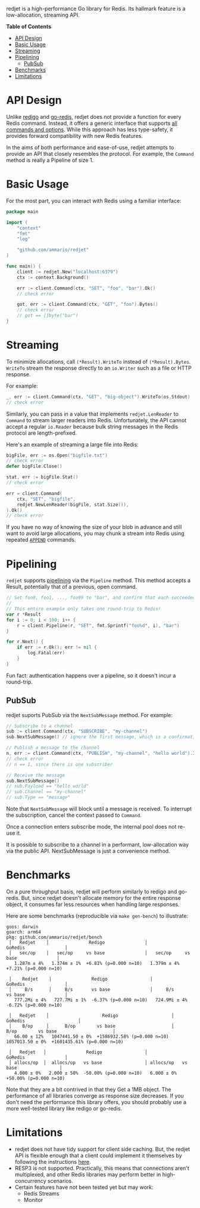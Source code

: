 redjet is a high-performance Go library for Redis. Its hallmark feature is
a low-allocation, streaming API.

<!-- START doctoc generated TOC please keep comment here to allow auto update -->
<!-- DON'T EDIT THIS SECTION, INSTEAD RE-RUN doctoc TO UPDATE -->
**Table of Contents**

- [API Design](#api-design)
- [Basic Usage](#basic-usage)
- [Streaming](#streaming)
- [Pipelining](#pipelining)
  - [PubSub](#pubsub)
- [Benchmarks](#benchmarks)
- [Limitations](#limitations)

<!-- END doctoc generated TOC please keep comment here to allow auto update -->

# API Design

Unlike [redigo](https://github.com/gomodule/redigo) and [go-redis](https://github.com/redis/go-redis), redjet does not provide a function for every
Redis command. Instead, it offers a generic interface that supports [all commands
and options](https://redis.io/commands/). While this approach has less
type-safety, it provides forward compatibility with new Redis features.

In the aims of both performance and ease-of-use, redjet attempts to provide
an API that closely resembles the protocol. For example, the `Command` method
is really a Pipeline of size 1.

# Basic Usage

For the most part, you can interact with Redis using a familiar interface:

```go
package main

import (
    "context"
    "fmt"
    "log"

    "github.com/ammario/redjet"
)

func main() {
    client := redjet.New("localhost:6379")
    ctx := context.Background()

    err := client.Command(ctx, "SET", "foo", "bar").Ok()
    // check error

    got, err := client.Command(ctx, "GET", "foo").Bytes()
    // check error
    // got == []byte("bar")
}
```

# Streaming

To minimize allocations, call `(*Result).WriteTo` instead of `(*Result).Bytes`.
`WriteTo` stream the response directly to an `io.Writer` such as a file or HTTP response.

For example:

```go
_, err := client.Command(ctx, "GET", "big-object").WriteTo(os.Stdout)
// check error
```

Similarly, you can pass in a value that implements `redjet.LenReader` to
`Command` to stream larger readers into Redis. Unfortunately, the API
cannot accept a regular `io.Reader` because bulk string messages in
the Redis protocol are length-prefixed.

Here's an example of streaming a large file into Redis:

```go
bigFile, err := os.Open("bigfile.txt")
// check error
defer bigFile.Close()

stat, err := bigFile.Stat()
// check error

err = client.Command(
    ctx, "SET", "bigfile",
    redjet.NewLenReader(bigFile, stat.Size()),
).Ok()
// check error
```


If you have no way of knowing the size of your blob in advance and still
want to avoid large allocations, you may chunk a stream into Redis using repeated [`APPEND`](https://redis.io/commands/append/) commands.

# Pipelining

`redjet` supports [pipelining](https://redis.io/docs/manual/pipelining/) via the `Pipeline` method. This method accepts a Result, potentially that of a previous, open command.

```go
// Set foo0, foo1, ..., foo99 to "bar", and confirm that each succeeded.
//
// This entire example only takes one round-trip to Redis!
var r *Result
for i := 0; i < 100; i++ {
    r = client.Pipeline(r, "SET", fmt.Sprintf("foo%d", i), "bar")
}

for r.Next() {
    if err := r.Ok(); err != nil {
        log.Fatal(err)
    }
}
```

Fun fact: authentication happens over a pipeline, so it doesn't incur a round-trip.


## PubSub

redjet suports PubSub via the `NextSubMessage` method. For example:

```go
// Subscribe to a channel
sub := client.Command(ctx, "SUBSCRIBE", "my-channel")
sub.NextSubMessage() // ignore the first message, which is a confirmation of the subscription

// Publish a message to the channel
n, err := client.Command(ctx, "PUBLISH", "my-channel", "hello world").Int()
// check error
// n == 1, since there is one subscriber

// Receive the message
sub.NextSubMessage()
// sub.Payload == "hello world"
// sub.Channel == "my-channel"
// sub.Type == "message"
```

Note that `NextSubMessage` will block until a message is received. To interrupt the subscription, cancel the context passed to `Command`.

Once a connection enters subscribe mode, the internal pool does not
re-use it.

It is possible to subscribe to a channel in a performant, low-allocation way
via the public API. NextSubMessage is just a convenience method.

# Benchmarks

On a pure throughput basis, redjet will perform similarly to redigo and go-redis.
But, since redjet doesn't allocate memory for the entire response object, it
consumes far less resources when handling large responses.

Here are some benchmarks (reproducible via `make gen-bench`) to illustrate:

```
goos: darwin
goarch: arm64
pkg: github.com/ammario/redjet/bench
 │   Redjet    │               Redigo               │              GoRedis               │
 │   sec/op    │   sec/op     vs base               │   sec/op     vs base               │
   1.287m ± 4%   1.374m ± 1%  +6.81% (p=0.000 n=10)   1.379m ± 4%  +7.21% (p=0.000 n=10)

 │    Redjet    │               Redigo                │               GoRedis               │
 │     B/s      │     B/s       vs base               │     B/s       vs base               │
   777.2Mi ± 4%   727.7Mi ± 1%  -6.37% (p=0.000 n=10)   724.9Mi ± 4%  -6.72% (p=0.000 n=10)

 │   Redjet    │                    Redigo                    │                   GoRedis                    │
 │    B/op     │      B/op        vs base                     │      B/op        vs base                     │
   66.00 ± 12%   1047441.50 ± 0%  +1586932.58% (p=0.000 n=10)   1057013.50 ± 0%  +1601435.61% (p=0.000 n=10)

 │   Redjet   │               Redigo                │              GoRedis               │
 │ allocs/op  │  allocs/op   vs base                │ allocs/op   vs base                │
   4.000 ± 0%   2.000 ± 50%  -50.00% (p=0.000 n=10)   6.000 ± 0%  +50.00% (p=0.000 n=10)
```


Note that they are a bit contrived in that they Get a 1MB object. The performance
of all libraries converge as response size decreases. If you don't
need the performance this library offers, you should probably use a more
well-tested library like redigo or go-redis.

# Limitations

- redjet does not have tidy support for client side caching. But, the redjet API
  is flexible enough that a client could implement it themselves by following the instructions [here](https://redis.io/docs/manual/client-side-caching/#two-connections-mode).
- RESP3 is not supported. Practically, this means that connections aren't
  multiplexed, and other Redis libraries may perform better in high-concurrency
  scenarios.
- Certain features have not been tested yet but may work:
  - Redis Streams
  - Monitor